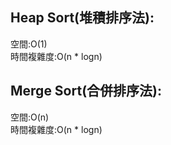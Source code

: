 Heap Sort(堆積排序法):
------

空間:O(1)
<br>時間複雜度:O(n * logn)

Merge Sort(合併排序法):
------

空間:O(n)
<br>時間複雜度:O(n * logn)


